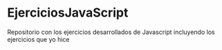 # EjerciciosJavaScript
Repositorio con los ejercicios desarrollados de Javascript incluyendo los ejercicios que yo hice 
